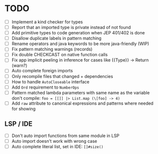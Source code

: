 # TODO

- [ ] Implement a kind checker for types
- [ ] Report that an imported type is private instead of not found
- [ ] Add primitive types to code generation when JEP 401/402 is done
- [ ] Disallow duplicate labels in pattern matching
- [ ] Rename operators and java keywords to be more java-friendly (WIP)
- [ ] Fix pattern matching warnings (records)
- [ ] Fix double CHECKCAST on native function calls
- [ ] Fix app implicit peeling in inference for cases like {{Type}} -> Return (warn?)
- [ ] Auto complete foreign imports
- [ ] Only recompile files that changed + dependencies
- [ ] How to handle `AutoCloseable` interface
- [ ] Add `Ord` requirement to `NumberOps`
- [ ] Pattern matched lambda parameters with same name as the variable don't compile: `foo = [[]] |> List.map (\[foo] -> 4)`
- [ ] Add `raw` attribute to canonical expressions and patterns where needed for showing

## LSP / IDE

- [ ] Don't auto import functions from same module in LSP
- [ ] Auto import doesn't work with wrong case
- [ ] Auto complete literal list, set in IDE: `[]#size()`